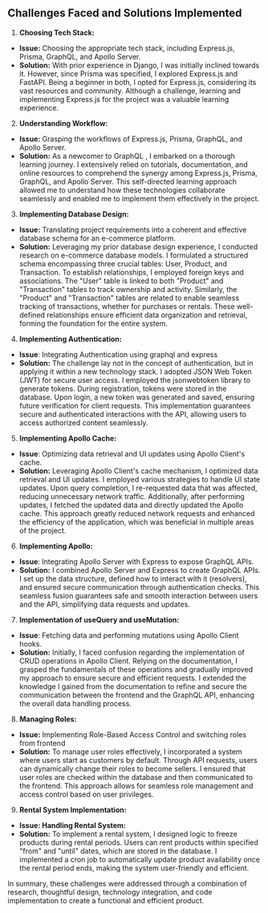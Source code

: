 ## Challenges Faced and Solutions Implemented

1.  **Choosing Tech Stack:**

- **Issue:** Choosing the appropriate tech stack, including Express.js, Prisma, GraphQL, and Apollo Server.
- **Solution:** With prior experience in Django, I was initially inclined towards it. However, since Prisma was specified, I explored Express.js and FastAPI. Being a beginner in both, I opted for Express.js, considering its vast resources and community. Although a challenge, learning and implementing Express.js for the project was a valuable learning experience.

2.  **Understanding Workflow:**

- **Issue:** Grasping the workflows of Express.js, Prisma, GraphQL, and Apollo Server.
- **Solution:** As a newcomer to GraphQL , I embarked on a thorough learning journey. I extensively relied on tutorials, documentation, and online resources to comprehend the synergy among Express.js, Prisma, GraphQL, and Apollo Server. This self-directed learning approach allowed me to understand how these technologies collaborate seamlessly and enabled me to implement them effectively in the project.

3.  **Implementing Database Design:**

- **Issue:** Translating project requirements into a coherent and effective database schema for an e-commerce platform.
- **Solution:** Leveraging my prior database design experience, I conducted research on e-commerce database models. I formulated a structured schema encompassing three crucial tables: User, Product, and Transaction. To establish relationships, I employed foreign keys and associations. The "User" table is linked to both "Product" and "Transaction" tables to track ownership and activity. Similarly, the "Product" and "Transaction" tables are related to enable seamless tracking of transactions, whether for purchases or rentals. These well-defined relationships ensure efficient data organization and retrieval, forming the foundation for the entire system.

4.  **Implementing Authentication:**

- **Issue**: Integrating Authentication using graphql and express
- **Solution:** The challenge lay not in the concept of authentication, but in applying it within a new technology stack. I adopted JSON Web Token (JWT) for secure user access. I employed the jsonwebtoken library to generate tokens. During registration, tokens were stored in the database. Upon login, a new token was generated and saved, ensuring future verification for client requests. This implementation guarantees secure and authenticated interactions with the API, allowing users to access authorized content seamlessly.

5.  **Implementing Apollo Cache:**

- **Issue**: Optimizing data retrieval and UI updates using Apollo Client's cache.
- **Solution:** Leveraging Apollo Client's cache mechanism, I optimized data retrieval and UI updates. I employed various strategies to handle UI state updates. Upon query completion, I re-requested data that was affected, reducing unnecessary network traffic. Additionally, after performing updates, I fetched the updated data and directly updated the Apollo cache. This approach greatly reduced network requests and enhanced the efficiency of the application, which was beneficial in multiple areas of the project.

6.  **Implementing Apollo:**

- **Issue**: Integrating Apollo Server with Express to expose GraphQL APIs.
- **Solution:** I combined Apollo Server and Express to create GraphQL APIs. I set up the data structure, defined how to interact with it (resolvers), and ensured secure communication through authentication checks. This seamless fusion guarantees safe and smooth interaction between users and the API, simplifying data requests and updates.

7.  **Implementation of useQuery and useMutation:**

- **Issue**: Fetching data and performing mutations using Apollo Client hooks.
- **Solution:** Initially, I faced confusion regarding the implementation of CRUD operations in Apollo Client. Relying on the documentation, I grasped the fundamentals of these operations and gradually improved my approach to ensure secure and efficient requests. I extended the knowledge I gained from the documentation to refine and secure the communication between the frontend and the GraphQL API, enhancing the overall data handling process.

8.  **Managing Roles:**

- **Issue:** Implementing Role-Based Access Control and switching roles from frontend
- **Solution:** To manage user roles effectively, I incorporated a system where users start as customers by default. Through API requests, users can dynamically change their roles to become sellers. I ensured that user roles are checked within the database and then communicated to the frontend. This approach allows for seamless role management and access control based on user privileges.

9.  **Rental System Implementation:**

- **Issue: Handling Rental System:**
- **Solution:** To implement a rental system, I designed logic to freeze products during rental periods. Users can rent products within specified "from" and "until" dates, which are stored in the database. I implemented a cron job to automatically update product availability once the rental period ends, making the system user-friendly and efficient.

In summary, these challenges were addressed through a combination of research, thoughtful design, technology integration, and code implementation to create a functional and efficient product.
